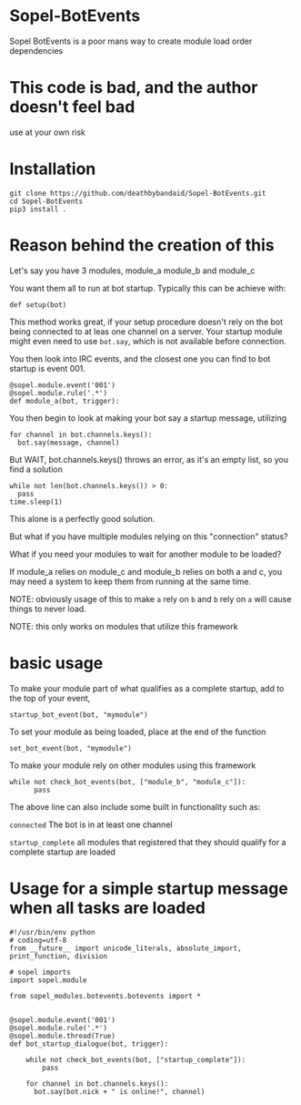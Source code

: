 # Sopel-BotEvents

Sopel BotEvents is a poor mans way to create module load order dependencies

# This code is bad, and the author doesn't feel bad
use at your own risk

# Installation
````
git clone https://github.com/deathbybandaid/Sopel-BotEvents.git
cd Sopel-BotEvents
pip3 install .
````

# Reason behind the creation of this

Let's say you have 3 modules, module_a module_b and module_c

You want them all to run at bot startup. Typically this can be achieve with:

````
def setup(bot)
````

This method works great, if your setup procedure doesn't rely on the bot being connected to at leas one channel on a server.
Your startup module might even need to use `bot.say`, which is not available before connection.

You then look into IRC events, and the closest one you can find to bot startup is event 001.


````
@sopel.module.event('001')
@sopel.module.rule('.*')
def module_a(bot, trigger):
````

You then begin to look at making your bot say a startup message, utilizing

````
for channel in bot.channels.keys():
  bot.say(message, channel)
````

But WAIT, bot.channels.keys() throws an error, as it's an empty list, so you find a solution

````
while not len(bot.channels.keys()) > 0:
  pass
time.sleep(1)
````

This alone is a perfectly good solution.

But what if you have multiple modules relying on this "connection" status?

What if you need your modules to wait for another module to be loaded?

If module_a relies on module_c and module_b relies on both a and c, you may need a system to keep them from running at the same time.

NOTE: obviously usage of this to make `a` rely on `b` and `b` rely on `a` will cause things to never load.

NOTE: this only works on modules that utilize this framework


# basic usage

To make your module part of what qualifies as a complete startup, add to the top of your event,

````
startup_bot_event(bot, "mymodule")
````

To set your module as being loaded, place at the end of the function

````
set_bot_event(bot, "mymodule")
````

To make your module rely on other modules using this framework

````
while not check_bot_events(bot, ["module_b", "module_c"]):
      pass
````

The above line can also include some built in functionality such as:

`connected` The bot is in at least one channel

`startup_complete` all modules that registered that they should qualify for a complete startup are loaded


# Usage for a simple startup message when all tasks are loaded

````
#!/usr/bin/env python
# coding=utf-8
from __future__ import unicode_literals, absolute_import, print_function, division

# sopel imports
import sopel.module

from sopel_modules.botevents.botevents import *


@sopel.module.event('001')
@sopel.module.rule('.*')
@sopel.module.thread(True)
def bot_startup_dialogue(bot, trigger):

    while not check_bot_events(bot, ["startup_complete"]):
        pass

    for channel in bot.channels.keys():
      bot.say(bot.nick + " is online!", channel)
````
